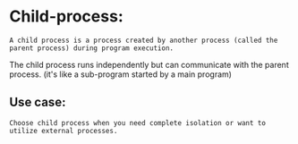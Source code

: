 # Child-process:

    A child process is a process created by another process (called the parent process) during program execution.

The child process runs independently but can communicate with the parent process. (it's like a sub-program started by a main program)

## Use case:

    Choose child process when you need complete isolation or want to utilize external processes.
